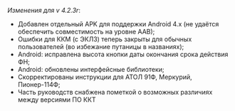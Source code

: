 _Изменения для v 4.2.3r_:
- Добавлен отдельный APK для поддержки Android 4.x (не удаётся обеспечить совместимость на уровне AAB);  
- Ошибки для ККМ (с ЭКЛЗ) теперь закрыты для обычных пользователей (во избежание путаницы в названиях);
- Android: исправлена высота кнопки даты окончания срока действия ФН;
- Android: обновлены интерфейсные библиотеки;
- Скорректированы инструкции для АТОЛ 91Ф, Меркурий, Пионер-114Ф;
- Часть руководств снабжена пометкой о возможных различиях между версиями ПО ККТ
